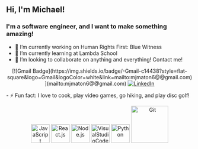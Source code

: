 <h2> Hi, I'm Michael! </h2>
<h3>
  I'm a software engineer, and I want to make something amazing!
</h3>


- 🔭 I’m currently working on Human Rights First: Blue Witness
- 🌱 I’m currently learning at Lambda School
- 👯 I’m looking to collaborate on anything and everything! Contact me!
<p align="center">[![Gmail Badge](https://img.shields.io/badge/-Gmail-c14438?style=flat-square&logo=Gmail&logoColor=white&link=mailto:mjmaton6@@gmail.com)](mailto:mjmaton6@@gmail.com) <a href="https://www.linkedin.com/in/michaeljmaton/"><img alt="LinkedIn" src="https://img.shields.io/badge/-Michael_Maton-blue?style=flat-square&logo=Linkedin&logoColor=white&link=https://www.linkedin.com/in/michaeljmaton/"></a>
</p>
- ⚡ Fun fact: I love to cook, play video games, go hiking, and play disc golf!


<div align="center">
  <p>
    <img src="https://media3.giphy.com/media/ln7z2eWriiQAllfVcn/200w.webp" alt="JavaScript" width="50">
    <img src="https://i.giphy.com/media/eNAsjO55tPbgaor7ma/200w.webp" alt="React.js" width="50">
    <img src="https://media3.giphy.com/media/kdFc8fubgS31b8DsVu/giphy.webp" alt="Node.js" width="50">
    <img src="https://i.giphy.com/media/IdyAQJVN2kVPNUrojM/200.webp" alt="VisualStudioCode" width="50">
    <img src="https://i.giphy.com/media/LMt9638dO8dftAjtco/200.webp" alt="Python" width="50">
    <img src="https://media.giphy.com/media/kH1DBkPNyZPOk0BxrM/giphy.gif" alt="Git" width="100">
  <p>
</div> 
